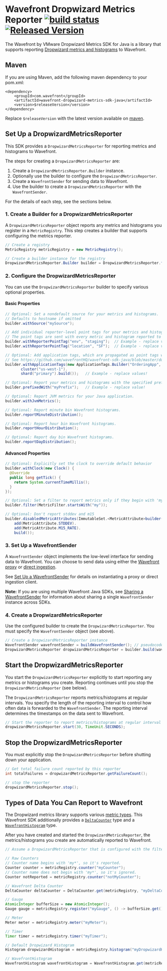 # Wavefront Dropwizard Metrics Reporter [![build status][ci-img]][ci] [![Released Version][maven-img]][maven]

The Wavefront by VMware Dropwizard Metrics SDK for Java is a library that supports reporting [Dropwizard metrics and histograms](https://metrics.dropwizard.io) to Wavefront.

## Maven
If you are using Maven, add the following maven dependency to your pom.xml:
```
<dependency>
    <groupId>com.wavefront</groupId>
    <artifactId>wavefront-dropwizard-metrics-sdk-java</artifactId>
    <version>$releaseVersion</version>
</dependency>
```
Replace `$releaseVersion` with the latest version available on [maven](http://search.maven.org/#search%7Cga%7C1%7Cwavefront-dropwizard-metrics-sdk-java).

## Set Up a DropwizardMetricsReporter

This SDK provides a `DropwizardMetricsReporter` for reporting metrics and histograms to Wavefront.

The steps for creating a `DropwizardMetricsReporter` are:
1. Create a `DropwizardMetricsReporter.Builder` instance.
2. Optionally use the builder to configure the `DropwizardMetricsReporter`.
3. Create a `WavefrontSender` for sending data to Wavefront.
4. Use the builder to create a `DropwizardMetricsReporter` with the `WavefrontSender`.

For the details of each step, see the sections below.

### 1. Create a Builder for a DropwizardMetricsReporter

A `DropwizardMetricsReporter` object reports any metrics and histograms you register in a `MetricRegistry`. This step creates a builder that supports configuring the metrics reporter.

```java
// Create a registry
MetricRegistry metricRegistry = new MetricRegistry();

// Create a builder instance for the registry
DropwizardMetricsReporter.Builder builder = DropwizardMetricsReporter.forRegistry(metricRegistry);
```

### 2. Configure the DropwizardMetricsReporter

You can use the `DropwizardMetricsReporter` builder to specify various optional properties.

#### Basic Properties

```java
// Optional: Set a nondefault source for your metrics and histograms.
// Defaults to hostname if omitted
builder.withSource("mySource");

// Add individual reporter-level point tags for your metrics and histograms
// The point tags are sent with every metric and histogram reported to Wavefront.
builder.withReporterPointTag("env", "staging");  // Example - replace values!
builder.withReporterPointTag("location", "SF");  // Example - replace values!

// Optional: Add application tags, which are propagated as point tags with the reported metric.
// See https://github.com/wavefrontHQ/wavefront-sdk-java/blob/master/docs/apptags.md for details.
builder.withApplicationTags(new ApplicationTags.Builder("OrderingApp", "Inventory").
       cluster("us-west-1").
       shard("primary").build());   // Example - replace values!

// Optional: Report your metrics and histograms with the specified prefix.
builder.prefixedWith("myPrefix");   // Example - replace value!

// Optional: Report JVM metrics for your Java application.
builder.withJvmMetrics();

// Optional: Report minute bin Wavefront histograms.
builder.reportMinuteDistribution();

// Optional: Report hour bin Wavefront histograms.
builder.reportHourDistribution();

// Optional: Report day bin Wavefront histograms.
builder.reportDayDistribution();
```

#### Advanced Properties
```java
// Optional: Explicitly set the clock to override default behavior
builder.withClock(new Clock() {
  @Override
  public long getTick() {
    return System.currentTimeMillis();
  }
});

// Optional: Set a filter to report metrics only if they begin with 'my*'
builder.filter(MetricFilter.startsWith("my"));

// Optional: Don't report stddev and m15
builder.disabledMetricAttributes(ImmutableSet.<MetricAttribute>builder().
    add(MetricAttribute.STDDEV).
    add(MetricAttribute.M15_RATE).
    build());
```

### 3. Set Up a WavefrontSender

A `WavefrontSender` object implements the low-level interface for sending data to Wavefront. You can choose to send data using either the [Wavefront proxy](https://docs.wavefront.com/proxies.html) or [direct ingestion](https://docs.wavefront.com/direct_ingestion.html).

See [Set Up a WavefrontSender](https://github.com/wavefrontHQ/wavefront-sdk-java/blob/master/README.md#set-up-a-wavefrontsender) for details on instantiating a proxy or direct ingestion client.

**Note:** If you are using multiple Wavefront Java SDKs, see [Sharing a WavefrontSender](https://github.com/wavefrontHQ/wavefront-sdk-java/blob/master/docs/sender.md) for information about sharing a single `WavefrontSender` instance across SDKs.


### 4. Create a DropwizardMetricsReporter
Use the configured builder to create the `DropwizardMetricsReporter`. You must specify the `WavefrontSender` object (see above).

```java
// Create a DropwizardMetricsReporter instance
WavefrontSender wavefrontSender = buildWavefrontSender(); // pseudocode
DropwizardMetricsReporter dropwizardMetricsReporter = builder.build(wavefrontSender);
```
## Start the DropwizardMetricsReporter

You start the `DropwizardMetricsReporter` explicitly to start reporting any metrics or histograms you create. Reporting continues until you stop the `DropwizardMetricsReporter` (see below).

The `DropwizardMetricsReporter` reports metrics/histograms at regular intervals. You specify the length of the reporting interval to control how often data is forwarded to the `WavefrontSender`. The reporting interval determines the timestamps on the data sent to Wavefront.

```java
// Start the reporter to report metrics/histograms at regular interval (example: 30s)
dropwizardMetricsReporter.start(30, TimeUnit.SECONDS);
```

## Stop the DropwizardMetricsReporter
You must explicitly stop the `DropwizardMetricsReporter` before shutting down your application.

```java
// Get total failure count reported by this reporter
int totalFailures = dropwizardMetricsReporter.getFailureCount();

// stop the reporter
dropwizardMetricsReporter.stop();
```

## Types of Data You Can Report to Wavefront
The Dropwizard metrics library supports various [metric types](https://metrics.dropwizard.io/4.0.0/manual/core.html). This Wavefront SDK additionally provides a
[`DeltaCounter`](https://docs.wavefront.com/delta_counters.html) type and a [`WavefrontHistogram`](https://docs.wavefront.com/proxies_histograms.html) type.

After you have created and started the `DropwizardMetricsReporter`, the metrics/histograms you create are automatically reported to Wavefront.

```java
// Assume a DropwizardMetricsReporter that is configured with the filter shown in Advanced Properties, above.

// Raw Counters
// Counter name begins with 'my*', so it's reported.
Counter counter = metricRegistry.counter("myCounter");
// Counter name does not begin with 'my*', so it's ignored.
Counter notReported = metricRegistry.counter("notMyCounter");

// Wavefront Delta Counter
DeltaCounter deltaCounter = DeltaCounter.get(metricRegistry, "myDeltaCounter");

// Gauge
AtomicInteger bufferSize = new AtomicInteger();
Gauge gauge = metricRegistry.register("myGauge", () -> bufferSize.get());

// Meter
Meter meter = metricRegistry.meter("myMeter");

// Timer
Timer timer = metricRegistry.timer("myTimer");

// Default Dropwizard Histogram
Histogram dropwizardHistogram = metricRegistry.histogram("myDropwizardHistogram");

// WavefrontHistogram
WavefrontHistogram wavefrontHistogram = WavefrontHistogram.get(metricRegistry, "myWavefrontHistogram");
```

[ci-img]: https://travis-ci.com/wavefrontHQ/wavefront-dropwizard-metrics-sdk-java.svg?branch=master
[ci]: https://travis-ci.com/wavefrontHQ/wavefront-dropwizard-metrics-sdk-java
[maven-img]: https://img.shields.io/maven-central/v/com.wavefront/wavefront-dropwizard-metrics-sdk-java.svg?maxAge=2592000
[maven]: http://search.maven.org/#search%7Cga%7C1%7Cwavefront-dropwizard-metrics-sdk-java
